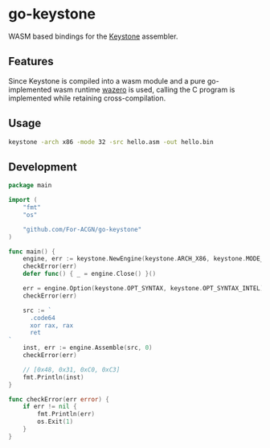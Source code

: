 # go-keystone
WASM based bindings for the [Keystone](https://github.com/For-ACGN/keystone) assembler.
## Features
Since Keystone is compiled into a wasm module and a pure go-implemented wasm runtime [wazero](https://github.com/tetratelabs/wazero) is used, calling the C program is implemented while retaining cross-compilation.
## Usage
```bash
keystone -arch x86 -mode 32 -src hello.asm -out hello.bin
```
## Development
```go
package main

import (
    "fmt"
    "os"

    "github.com/For-ACGN/go-keystone"
)

func main() {
    engine, err := keystone.NewEngine(keystone.ARCH_X86, keystone.MODE_64)
    checkError(err)
    defer func() { _ = engine.Close() }()

    err = engine.Option(keystone.OPT_SYNTAX, keystone.OPT_SYNTAX_INTEL)
    checkError(err)

    src := `
      .code64
      xor rax, rax
      ret
`
    inst, err := engine.Assemble(src, 0)
    checkError(err)

    // [0x48, 0x31, 0xC0, 0xC3]
    fmt.Println(inst)
}

func checkError(err error) {
    if err != nil {
        fmt.Println(err)
        os.Exit(1)
    }
}
```

